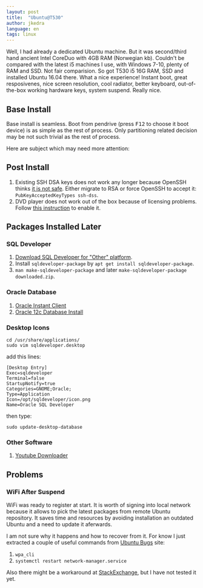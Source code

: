 ```yaml
---
layout: post
title:  "Ubuntu@T530"
author: jkedra
language: en
tags: linux
---
```


Well, I had already a dedicated Ubuntu machine. But it was second/third hand
ancient Intel CoreDuo with 4GB RAM (Norwegian kb). Couldn't be compared
with the latest i5 machines I use, with Windows 7-10, plenty of RAM
and SSD. Not fair comparision. So got T530 i5 16G RAM, SSD and installed
Ubuntu 16.04 there. What a nice experience! Instant boot, great resposivenes,
nice screen resolution, cool radiator, better keyboard, out-of-the-box
working hardware keys, system suspend. Really nice.

## Base Install

Base install is seamless. Boot from pendrive
(press <kbd>F12</kbd> to choose it boot device) is as simple
as the rest of process. Only partitioning related decision may be not
such trivial as the rest of process.

Here are subject which may need more attention:

## Post Install

1. Existing SSH DSA keys does not work any longer because OpenSSH
   thinks [it is not safe][1dsa]. Either migrate to RSA or force
   OpenSSH to accept it: `PubKeyAcceptedKeyTypes ssh-dss`.
2. DVD player does not work out of the box because of licensing
   problems. Follow [this instruction][2dvd] to enable it.

[1dsa]: https://superuser.com/questions/1016989/ssh-dsa-keys-no-longer-work-for-password-less-authentication?lq=1
[2dvd]: https://help.ubuntu.com/16.04/ubuntu-help/video-dvd-restricted.html

## Packages Installed Later

### SQL Developer

1. [Download SQL Developer for "Other" platform][sqldev].
2. Install `sqldeveloper-package` by `apt get install sqldeveloper-package`.
3. `man make-sqldeveloper-package`
   and later `make-sqldeveloper-package downloaded.zip`.

[sd4]: https://community.oracle.com/docs/DOC-888316
[sqldev]: http://www.oracle.com/technetwork/developer-tools/sql-developer/downloads/index.html

### Oracle Database

1. [Oracle Instant Client](https://help.ubuntu.com/community/Oracle%20Instant%20Client)
2. [Oracle 12c Database Install](http://tutorialforlinux.com/2016/03/31/how-to-install-oracle-12c-database-on-ubuntu-16-04-xenial-64bit-easy-guide/)

### Desktop Icons

    cd /usr/share/applications/
    sudo vim sqldeveloper.desktop

add this lines:

    [Desktop Entry]
    Exec=sqldeveloper
    Terminal=false
    StartupNotify=true
    Categories=GNOME;Oracle;
    Type=Application
    Icon=/opt/sqldeveloper/icon.png
    Name=Oracle SQL Developer

then type:

    sudo update-desktop-database

### Other Software

1. [Youtube Downloader](https://github.com/rg3/youtube-dl/)

## Problems

### WiFi After Suspend

WiFi was ready to register at start. It is worth of signing into
local network because it allows to pick the latest packages from
remote Ubuntu repository. It saves time and resources by avoiding
installation an outdated Ubuntu and a need to update it aferwards.

I am not sure why it happens and how to recover from it. 
For know I just extracted a couple of useful commands from
[Ubuntu Bugs] site:

1. `wpa_cli`
2. `systemctl restart network-manager.service`

Also there might be a workaround at [StackExchange], but I have not
tested it yet.


[Ubuntu Bugs]: https://bugs.launchpad.net/ubuntu/+source/network-manager/+bug/1589401
[StackExchange]: http://askubuntu.com/questions/761180/wifi-doesnt-work-after-suspend-after-16-04-upgrade/761220#761220
